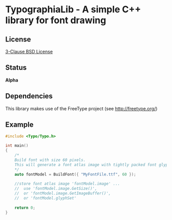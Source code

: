 TypographiaLib - A simple C++ library for font drawing
======================================================

License
-------

[3-Clause BSD License](https://github.com/LukasBanana/GaussianLib/blob/master/LICENSE.txt)

Status
------

**Alpha**

Dependencies
------------
This library makes use of the FreeType project (see http://freetype.org/)

Example
-------

```cpp
#include <Typo/Typo.h>

int main()
{
    /*
    Build font with size 60 pixels.
    This will generate a font atlas image with tightly packed font glyphs.
    */
    auto fontModel = BuildFont({ "MyFontFile.ttf", 60 });
    
    //store font atlas image 'fontModel.image' ...
    //  use 'fontModel.image.GetSize()',
    //  or 'fontModel.image.GetImageBuffer()',
    //  or 'fontModel.glyphSet'
    
    return 0;
}
```


